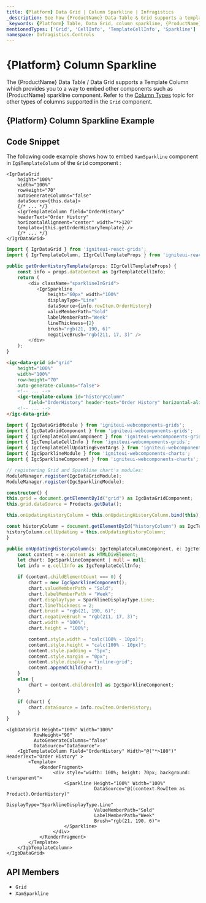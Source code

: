 ```yaml
---
title: {Platform} Data Grid | Column Sparkline | Infragistics
_description: See how {ProductName} Data Table & Grid supports a template column which provides you a way to embed other components such as the column sparkline.
_keywords: {Platform} Table, Data Grid, column sparkline, {ProductName}, data binding, Infragistics
mentionedTypes: ['Grid', 'CellInfo', 'TemplateCellInfo', 'Sparkline']
namespace: Infragistics.Controls
---
```


# {Platform} Column Sparkline

The {ProductName} Data Table / Data Grid supports a Template Column which provides you to a way to embed other components such as {ProductName} sparkline component. Refer to the [Column Types](data-grid-column-types.md) topic for other types of columns supported in the `Grid` component.

## {Platform} Column Sparkline Example


<code-view style="height: 530px"
           data-demos-base-url="{environment:dvDemosBaseUrl}"
           iframe-src="{environment:dvDemosBaseUrl}/charts/sparkline-grid"
           alt="{Platform} Column Sparkline Example"
           github-src="charts/sparkline/grid">
</code-view>

<div class="divider--half"></div>

## Code Snippet

The following code example shows how to embed `XamSparkline` component in `Ig$TemplateColumn` of the `Grid` component :

```tsx
<IgrDataGrid
    height="100%"
    width="100%"
    rowHeight="70"
    autoGenerateColumns="false"
    dataSource={this.data}>
    {/* ... */}
    <IgrTemplateColumn field="OrderHistory"
    headerText="Order History"
    horizontalAlignment="center" width="*>120"
    template={this.getOrderHistoryTemplate} />
    {/* ... */}
</IgrDataGrid>
```

```ts
import { IgrDataGrid } from 'igniteui-react-grids';
import { IgrTemplateColumn, IIgrCellTemplateProps } from 'igniteui-react-grids';

public getOrderHistoryTemplate(props: IIgrCellTemplateProps) {
    const info = props.dataContext as IgrTemplateCellInfo;
    return (
        <div className="sparklineInGrid">
           <IgrSparkline
               height="60px" width="100%"
               displayType="Line"
               dataSource={info.rowItem.OrderHistory}
               valueMemberPath="Sold"
               labelMemberPath="Week"
               lineThickness={2}
               brush="rgb(21, 190, 6)"
               negativeBrush="rgb(211, 17, 3)" />
        </div>
    );
}
```

```html
<igc-data-grid id="grid"
    height="100%"
    width="100%"
    row-height="70"
    auto-generate-columns="false">
    <!-- ... -->
    <igc-template-column id="historyColumn"
        field="OrderHistory" header-text="Order History" horizontal-alignment="center" width="*>150"></igc-template-column>
    <!-- ... -->
</igc-data-grid>
```

```ts
import { IgcDataGridModule } from 'igniteui-webcomponents-grids';
import { IgcDataGridComponent } from 'igniteui-webcomponents-grids';
import { IgcTemplateColumnComponent } from 'igniteui-webcomponents-grids';
import { IgcTemplateCellInfo } from 'igniteui-webcomponents-grids';
import { IgcTemplateCellUpdatingEventArgs } from 'igniteui-webcomponents-grids';
import { IgcSparklineModule } from 'igniteui-webcomponents-charts';
import { IgcSparklineComponent } from 'igniteui-webcomponents-charts';

// registering Grid and Sparkline chart's modules:
ModuleManager.register(IgcDataGridModule);
ModuleManager.register(IgcSparklineModule);

constructor() {
this.grid = document.getElementById("grid") as IgcDataGridComponent;
this.grid.dataSource = Products.getData();

this.onUpdatingHistoryColumn = this.onUpdatingHistoryColumn.bind(this);

const historyColumn = document.getElementById("historyColumn") as IgcTemplateColumnComponent;
historyColumn.cellUpdating = this.onUpdatingHistoryColumn;
}

public onUpdatingHistoryColumn(s: IgcTemplateColumnComponent, e: IgcTemplateCellUpdatingEventArgs) {
    const content = e.content as HTMLDivElement;
    let chart: IgcSparklineComponent | null = null;
    let info = e.cellInfo as IgcTemplateCellInfo;

    if (content.childElementCount === 0) {
        chart = new IgcSparklineComponent();
        chart.valueMemberPath = "Sold";
        chart.labelMemberPath = "Week";
        chart.displayType = SparklineDisplayType.Line;
        chart.lineThickness = 2;
        chart.brush = "rgb(21, 190, 6)";
        chart.negativeBrush = "rgb(211, 17, 3)";
        chart.width = "100%";
        chart.height = "100%";

        content.style.width = "calc(100% - 10px)";
        content.style.height = "calc(100% - 10px)";
        content.style.padding = "5px";
        content.style.margin = "0px";
        content.style.display = "inline-grid";
        content.appendChild(chart);
    }
    else {
        chart = content.children[0] as IgcSparklineComponent;
    }

    if (chart) {
        chart.dataSource = info.rowItem.OrderHistory;
    }
}

```

```razor
<IgbDataGrid Height="100%" Width="100%"
          RowHeight="90"
          AutoGenerateColumns="false"
          DataSource="DataSource">
    <IgbTemplateColumn Field="OrderHistory" Width="@("*>180")" HeaderText="Order History" >
        <Template>
            <RenderFragment>
                 <div style="width: 100%; height: 70px; background: transparent">
                     <Sparkline Height="100%" Width="100%"
                                DataSource="@((context.RowItem as Product).OrderHistory)"
                                DisplayType="SparklineDisplayType.Line"
                                ValueMemberPath="Sold"
                                LabelMemberPath="Week"
                                Brush="rgb(21, 190, 6)">
                     </Sparkline>
                 </div>
            </RenderFragment>
        </Template>
    </IgbTemplateColumn>
</IgbDataGrid>
```

 ## API Members

 - `Grid`
 - `XamSparkline`